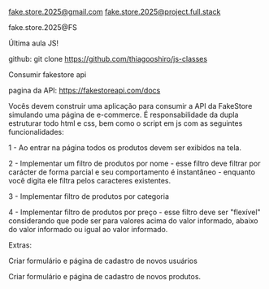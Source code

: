 

fake.store.2025@gmail.com
fake.store.2025@project.full.stack

<!--  -->

fake.store.2025@FS





Última aula JS!

github: 
git clone https://github.com/thiagooshiro/js-classes


Consumir fakestore api

pagina da API: https://fakestoreapi.com/docs

Vocês devem construir uma aplicação para consumir a API da FakeStore simulando uma página de e-commerce. 
É responsabilidade da dupla estruturar todo html e css, bem como o script em js com as seguintes funcionalidades: 

1 - Ao entrar na página todos os produtos devem ser exibidos na tela.

2 - Implementar um filtro de produtos por nome - esse filtro deve filtrar por carácter de forma parcial e seu comportamento é instantâneo - enquanto você digita ele filtra pelos caracteres existentes.

3 - Implementar filtro de produtos por categoria

4 - Implementar filtro de produtos por preço - esse filtro deve ser "flexível" 
considerando que pode ser para valores acima do valor informado, abaixo do valor informado
ou igual ao valor informado.

Extras:

Criar formulário  e página de cadastro de novos usuários

Criar formulário e página de cadastro de novos produtos.
